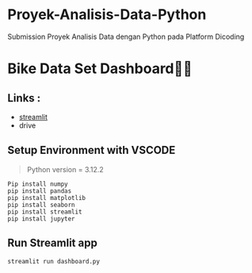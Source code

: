 # Proyek-Analisis-Data-Python
Submission Proyek Analisis Data dengan Python pada Platform Dicoding

# Bike Data Set Dashboard🚴🔥
## Links :
- [streamlit](https://bike-data-df.streamlit.app/)
- drive

## Setup Environment with VSCODE
>Python version = 3.12.2
```
Pip install numpy
pip install pandas
pip install matplotlib
pip install seaborn
pip install streamlit
pip install jupyter
```
## Run Streamlit app
```
streamlit run dashboard.py
```
